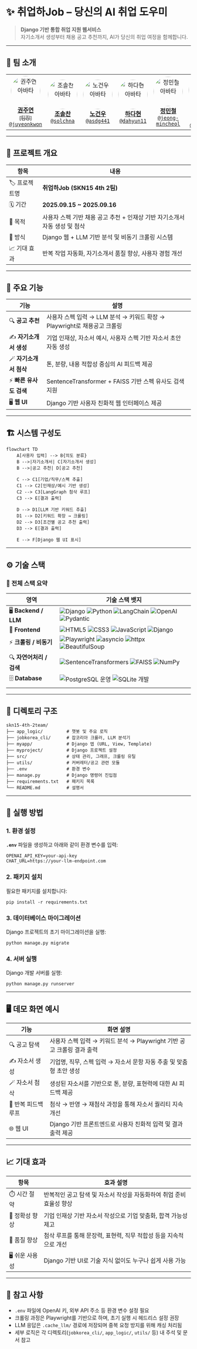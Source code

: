 # ✨ 취업하Job – 당신의 AI 취업 도우미

> **Django 기반 통합 취업 지원 웹서비스**  
> 자기소개서 생성부터 채용 공고 추천까지, AI가 당신의 취업 여정을 함께합니다.

---

## 👥 팀 소개

<table>
  <tr>
    <td align="center" width="150">
      <a href="https://github.com/juyeonkwon">
        <img src="https://github.com/juyeonkwon.png" width="80" style="border-radius:50%;" alt="권주연 아바타"/><br/>
        <strong>권주연</strong><br/><sub>[팀장]</sub><br/><code>@juyeonkwon</code><br/>
      </a>
    </td>
    <td align="center" width="150">
      <a href="https://github.com/solchna">
        <img src="https://github.com/solchna.png" width="80" style="border-radius:50%;" alt="조솔찬 아바타"/><br/>
        <strong>조솔찬</strong><br/><code>@solchna</code><br/>
      </a>
    </td>
    <td align="center" width="150">
      <a href="https://github.com/asdg441">
        <img src="https://github.com/asdg441.png" width="80" style="border-radius:50%;" alt="노건우 아바타"/><br/>
        <strong>노건우</strong><br/><code>@asdg441</code><br/>
      </a>
    </td>
    <td align="center" width="150">
      <a href="https://github.com/dahyun11">
        <img src="https://github.com/dahyun11.png" width="80" style="border-radius:50%;" alt="하다현 아바타"/><br/>
        <strong>하다현</strong><br/><code>@dahyun11</code><br/>
      </a>
    </td>
    <td align="center" width="150">
      <a href="https://github.com/jeong-mincheol">
        <img src="https://github.com/jeong-mincheol.png" width="80" style="border-radius:50%;" alt="정민철 아바타"/><br/>
        <strong>정민철</strong><br/><code>@jeong-mincheol</code><br/>
      </a>
    </td>
    <td align="center" width="150">
      <a href="https://github.com/AQUAQUA5">
        <img src="https://github.com/AQUAQUA5.png" width="80" style="border-radius:50%;" alt="오원장 아바타"/><br/>
        <strong>오원장(실종)</strong><br/><code>@AQUAQUA5</code><br/>
      </a>
    </td>
  </tr>
</table>


---

## 📌 프로젝트 개요

| 항목 | 내용 |
|------|------|
| 🏷️ 프로젝트명 | **취업하Job (SKN15 4th 2팀)** |
| 🗓️ 기간 | **2025.09.15 ~ 2025.09.16** |
| 🎯 목적 | 사용자 스펙 기반 채용 공고 추천 + 인재상 기반 자기소개서 자동 생성 및 첨삭 |
| 🔧 방식 | Django 웹 + LLM 기반 분석 및 비동기 크롤링 시스템 |
| 📈 기대 효과 | 반복 작업 자동화, 자기소개서 품질 향상, 사용자 경험 개선 |

---

## 🧠 주요 기능

| 기능 | 설명 |
|------|------|
| 🔍 **공고 추천** | 사용자 스펙 입력 → LLM 분석 → 키워드 확장 → Playwright로 채용공고 크롤링 |
| ✍️ **자기소개서 생성** | 기업 인재상, 자소서 예시, 사용자 스펙 기반 자소서 초안 자동 생성 |
| 🪄 **자기소개서 첨삭** | 톤, 분량, 내용 적합성 중심의 AI 피드백 제공 |
| ⚡ **빠른 유사도 검색** | SentenceTransformer + FAISS 기반 스펙 유사도 검색 지원 |
| 🖥 **웹 UI** | Django 기반 사용자 친화적 웹 인터페이스 제공 |

---

## 🏗️ 시스템 구성도

```mermaid
flowchart TD
    A[사용자 입력] --> B{의도 분류}
    B -->|자기소개서| C[자기소개서 생성]
    B -->|공고 추천| D[공고 추천]

    C --> C1[기업/직무/스펙 추출]
    C1 --> C2[인재상/예시 기반 생성]
    C2 --> C3[LangGraph 첨삭 루프]
    C3 --> E[결과 출력]

    D --> D1[LLM 기반 키워드 추출]
    D1 --> D2[키워드 확장 → 크롤링]
    D2 --> D3[조건별 공고 추천 출력]
    D3 --> E[결과 출력]

    E --> F[Django 웹 UI 표시]
``` 

---

## ⚙️ 기술 스택

### 📌 전체 스택 요약

| 영역                   | 기술 스택 뱃지                                                                                                                                                                                                                                                                                                                                                                                                                                                                                                              |
| -------------------- | --------------------------------------------------------------------------------------------------------------------------------------------------------------------------------------------------------------------------------------------------------------------------------------------------------------------------------------------------------------------------------------------------------------------------------------------------------------------------------------------------------------------- |
| 🖥 **Backend / LLM** | ![Django](https://img.shields.io/badge/-Django-092E20?style=flat\&logo=django\&logoColor=white)  ![Python](https://img.shields.io/badge/-Python-3776AB?style=flat\&logo=python\&logoColor=white)  ![LangChain](https://img.shields.io/badge/LangChain-ffffff?logo=langchain\&logoColor=green\&style=flat)  ![OpenAI](https://img.shields.io/badge/-OpenAI-412991?style=flat\&logo=openai\&logoColor=white)  ![Pydantic](https://img.shields.io/badge/-Pydantic-1363DF?style=flat\&logo=pydantic\&logoColor=white) |
| 🎨 **Frontend**      | ![HTML5](https://img.shields.io/badge/-HTML5-E34F26?style=flat\&logo=html5\&logoColor=white)  ![CSS3](https://img.shields.io/badge/-CSS3-1572B6?style=flat\&logo=css3\&logoColor=white)  ![JavaScript](https://img.shields.io/badge/-JavaScript-F7DF1E?style=flat\&logo=javascript\&logoColor=black)  ![Django](https://img.shields.io/badge/-Django-092E20?style=flat\&logo=django\&logoColor=white)                                                                                                              |
| ⚡ **크롤링 / 비동기**      | ![Playwright](https://img.shields.io/badge/-Playwright-000000?style=flat\&logo=playwright\&logoColor=white) ![asyncio](https://img.shields.io/badge/-asyncio-3776AB?style=flat\&logo=python\&logoColor=white) ![httpx](https://img.shields.io/badge/-httpx-0A84FF?style=flat)  ![BeautifulSoup](https://img.shields.io/badge/-BeautifulSoup-4B8BBE?style=flat\&logo=beautifulsoup\&logoColor=white)                                                                                                              |
| 🔍 **자연어처리 / 검색**    | ![SentenceTransformers](https://img.shields.io/badge/-SentenceTransformers-FF6F61?style=flat)  ![FAISS](https://img.shields.io/badge/-FAISS-228B22?style=flat\&logo=faiss\&logoColor=white)  ![NumPy](https://img.shields.io/badge/-NumPy-013243?style=flat\&logo=numpy\&logoColor=white)                                                                                                                                                                                                                           |
| 🗄 **Database** | ![PostgreSQL 운영](https://img.shields.io/badge/PostgreSQL-운영-336791?style=flat&logo=postgresql&logoColor=white) ![SQLite 개발](https://img.shields.io/badge/SQLite-개발-003B57?style=flat&logo=sqlite&logoColor=white) |
                                                                                                                                                                                                                                                                                                    |

---

## 📂 디렉토리 구조

```plaintext
skn15-4th-2team/
├── app_logic/         # 챗봇 및 주요 로직
├── jobkorea_cli/      # 잡코리아 크롤러, LLM 분석기
├── myapp/             # Django 앱 (URL, View, Template)
├── myproject/         # Django 프로젝트 설정
├── src/               # 상태 관리, 그래프, 크롤링 유틸
├── utils/             # 커버레터/공고 관련 모듈
├── .env               # 환경 변수
├── manage.py          # Django 명령어 진입점
├── requirements.txt   # 패키지 목록
└── README.md          # 설명서
```

---

## 🚀 실행 방법

### 1. 환경 설정

**`.env`** 파일을 생성하고 아래와 같이 환경 변수를 입력:
```env
OPENAI_API_KEY=your-api-key
CHAT_URL=https://your-llm-endpoint.com
```

### 2. 패키지 설치

필요한 패키지를 설치합니다:
```
pip install -r requirements.txt
```
### 3. 데이터베이스 마이그레이션
Django 프로젝트의 초기 마이그레이션을 실행:
```
python manage.py migrate
```

### 4. 서버 실행
Django 개발 서버를 실행:
```
python manage.py runserver
```
---

## 🖥️ 데모 화면 예시

| 기능               | 화면 설명                                                                 |
|--------------------|----------------------------------------------------------------------------|
| 🔍 공고 탐색        | 사용자 스펙 입력 → 키워드 분석 → Playwright 기반 공고 크롤링 결과 출력     |
| ✍️ 자소서 생성       | 기업명, 직무, 스펙 입력 → 자소서 문항 자동 추출 및 맞춤형 초안 생성         |
| 🪄 자소서 첨삭       | 생성된 자소서를 기반으로 톤, 분량, 표현력에 대한 AI 피드백 제공             |
| 🔄 반복 피드백 루프 | 첨삭 → 반영 → 재첨삭 과정을 통해 자소서 퀄리티 지속 개선                    |
| 🌐 웹 UI           | Django 기반 프론트엔드로 사용자 친화적 입력 및 결과 출력 제공                |

---

## 📈 기대 효과

| 항목            | 효과 설명                                                               |
|-----------------|-------------------------------------------------------------------------|
| ⏱️ 시간 절약     | 반복적인 공고 탐색 및 자소서 작성을 자동화하여 취업 준비 효율성 향상        |
| 🎯 정확성 향상   | 기업 인재상 기반 자소서 작성으로 기업 맞춤화, 합격 가능성 제고               |
| 🔁 품질 향상     | 첨삭 루프를 통해 문장력, 표현력, 직무 적합성 등을 지속적으로 개선           |
| 🖥 쉬운 사용성   | Django 기반 UI로 기술 지식 없이도 누구나 쉽게 사용 가능                     |

---

## 📁 참고 사항

- `.env` 파일에 OpenAI 키, 외부 API 주소 등 환경 변수 설정 필요
- 크롤링 과정은 Playwright를 기반으로 하며, 초기 실행 시 헤드리스 설정 권장
- LLM 응답은 `.cache_llm/` 경로에 저장되며 중복 요청 방지를 위해 캐싱 처리됨
- 세부 로직은 각 디렉토리(`jobkorea_cli/`, `app_logic/`, `utils/` 등) 내 주석 및 문서 참고

